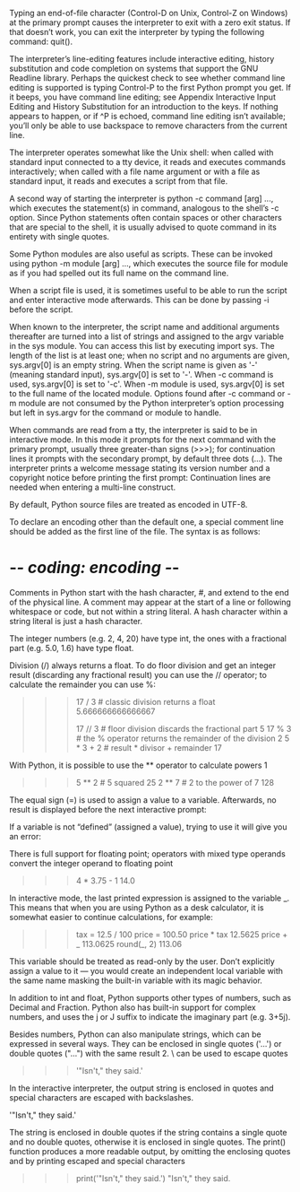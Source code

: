 Typing an end-of-file character (Control-D on Unix, Control-Z on Windows) at the primary prompt causes the interpreter to exit with a zero exit status. If that doesn’t work, you can exit the interpreter by typing the following command: quit().

The interpreter’s line-editing features include interactive editing, history substitution and code completion on systems that support the GNU Readline library. Perhaps the quickest check to see whether command line editing is supported is typing Control-P to the first Python prompt you get. If it beeps, you have command line editing; see Appendix Interactive Input Editing and History Substitution for an introduction to the keys. If nothing appears to happen, or if ^P is echoed, command line editing isn’t available; you’ll only be able to use backspace to remove characters from the current line.

The interpreter operates somewhat like the Unix shell: when called with standard input connected to a tty device, it reads and executes commands interactively; when called with a file name argument or with a file as standard input, it reads and executes a script from that file.

A second way of starting the interpreter is python -c command [arg] ..., which executes the statement(s) in command, analogous to the shell’s -c option. Since Python statements often contain spaces or other characters that are special to the shell, it is usually advised to quote command in its entirety with single quotes.

Some Python modules are also useful as scripts. These can be invoked using python -m module [arg] ..., which executes the source file for module as if you had spelled out its full name on the command line.

When a script file is used, it is sometimes useful to be able to run the script and enter interactive mode afterwards. This can be done by passing -i before the script.

When known to the interpreter, the script name and additional arguments thereafter are turned into a list of strings and assigned to the argv variable in the sys module. You can access this list by executing import sys. The length of the list is at least one; when no script and no arguments are given, sys.argv[0] is an empty string. When the script name is given as '-' (meaning standard input), sys.argv[0] is set to '-'. When -c command is used, sys.argv[0] is set to '-c'. When -m module is used, sys.argv[0] is set to the full name of the located module. Options found after -c command or -m module are not consumed by the Python interpreter’s option processing but left in sys.argv for the command or module to handle.


When commands are read from a tty, the interpreter is said to be in interactive mode. In this mode it prompts for the next command with the primary prompt, usually three greater-than signs (>>>); for continuation lines it prompts with the secondary prompt, by default three dots (...). The interpreter prints a welcome message stating its version number and a copyright notice before printing the first prompt:
Continuation lines are needed when entering a multi-line construct.

By default, Python source files are treated as encoded in UTF-8.


To declare an encoding other than the default one, a special comment line should be added as the first line of the file. The syntax is as follows:

# -*- coding: encoding -*-

Comments in Python start with the hash character, #, and extend to the end of the physical line. A comment may appear at the start of a line or following whitespace or code, but not within a string literal. A hash character within a string literal is just a hash character. 


The integer numbers (e.g. 2, 4, 20) have type int, the ones with a fractional part (e.g. 5.0, 1.6) have type float. 


Division (/) always returns a float. 
To do floor division and get an integer result (discarding any fractional result) you can use the // operator; to calculate the remainder you can use %:

>>> 17 / 3  # classic division returns a float
5.666666666666667
>>>
>>> 17 // 3  # floor division discards the fractional part
5
>>> 17 % 3  # the % operator returns the remainder of the division
2
>>> 5 * 3 + 2  # result * divisor + remainder
17

With Python, it is possible to use the ** operator to calculate powers 1

>>> 5 ** 2  # 5 squared
25
>>> 2 ** 7  # 2 to the power of 7
128

The equal sign (=) is used to assign a value to a variable. Afterwards, no result is displayed before the next interactive prompt:

If a variable is not “defined” (assigned a value), trying to use it will give you an error:


There is full support for floating point; operators with mixed type operands convert the integer operand to floating point

>>> 4 * 3.75 - 1
14.0



In interactive mode, the last printed expression is assigned to the variable _. This means that when you are using Python as a desk calculator, it is somewhat easier to continue calculations, for example:


>>> tax = 12.5 / 100
>>> price = 100.50
>>> price * tax
12.5625
>>> price + _
113.0625
>>> round(_, 2)
113.06

This variable should be treated as read-only by the user. Don’t explicitly assign a value to it — you would create an independent local variable with the same name masking the built-in variable with its magic behavior.

In addition to int and float, Python supports other types of numbers, such as Decimal and Fraction. Python also has built-in support for complex numbers, and uses the j or J suffix to indicate the imaginary part (e.g. 3+5j).


Besides numbers, Python can also manipulate strings, which can be expressed in several ways. They can be enclosed in single quotes ('...') or double quotes ("...") with the same result 2. \ can be used to escape quotes

>>> '"Isn\'t," they said.'



In the interactive interpreter, the output string is enclosed in quotes and special characters are escaped with backslashes.

'"Isn\'t," they said.'

The string is enclosed in double quotes if the string contains a single quote and no double quotes, otherwise it is enclosed in single quotes. The print() function produces a more readable output, by omitting the enclosing quotes and by printing escaped and special characters

>>> print('"Isn\'t," they said.')
"Isn't," they said.

